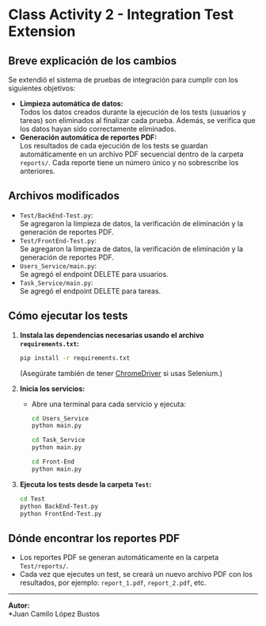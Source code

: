 # Class Activity 2 - Integration Test Extension

## Breve explicación de los cambios

Se extendió el sistema de pruebas de integración para cumplir con los siguientes objetivos:

- **Limpieza automática de datos:**  
  Todos los datos creados durante la ejecución de los tests (usuarios y tareas) son eliminados al finalizar cada prueba. Además, se verifica que los datos hayan sido correctamente eliminados.
- **Generación automática de reportes PDF:**  
  Los resultados de cada ejecución de los tests se guardan automáticamente en un archivo PDF secuencial dentro de la carpeta `reports/`. Cada reporte tiene un número único y no sobrescribe los anteriores.

## Archivos modificados

- `Test/BackEnd-Test.py`:  
  Se agregaron la limpieza de datos, la verificación de eliminación y la generación de reportes PDF.
- `Test/FrontEnd-Test.py`:  
  Se agregaron la limpieza de datos, la verificación de eliminación y la generación de reportes PDF.
- `Users_Service/main.py`:  
  Se agregó el endpoint DELETE para usuarios.
- `Task_Service/main.py`:  
  Se agregó el endpoint DELETE para tareas.

## Cómo ejecutar los tests

1. **Instala las dependencias necesarias usando el archivo `requirements.txt`:**
   ```sh
   pip install -r requirements.txt
   ```
   (Asegúrate también de tener [ChromeDriver](https://chromedriver.chromium.org/downloads) si usas Selenium.)

2. **Inicia los servicios:**
   - Abre una terminal para cada servicio y ejecuta:
     ```sh
     cd Users_Service
     python main.py
     ```
     ```sh
     cd Task_Service
     python main.py
     ```
     ```sh
     cd Front-End
     python main.py
     ```

3. **Ejecuta los tests desde la carpeta `Test`:**
   ```sh
   cd Test
   python BackEnd-Test.py
   python FrontEnd-Test.py
   ```

## Dónde encontrar los reportes PDF

- Los reportes PDF se generan automáticamente en la carpeta `Test/reports/`.
- Cada vez que ejecutes un test, se creará un nuevo archivo PDF con los resultados, por ejemplo: `report_1.pdf`, `report_2.pdf`, etc.

---

**Autor:**  
*Juan Camilo López Bustos